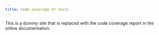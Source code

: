 ```yaml
---
title: Code coverage of tests
---
```


This is a dummy site that is replaced with the code coverage report in the online documentation.


